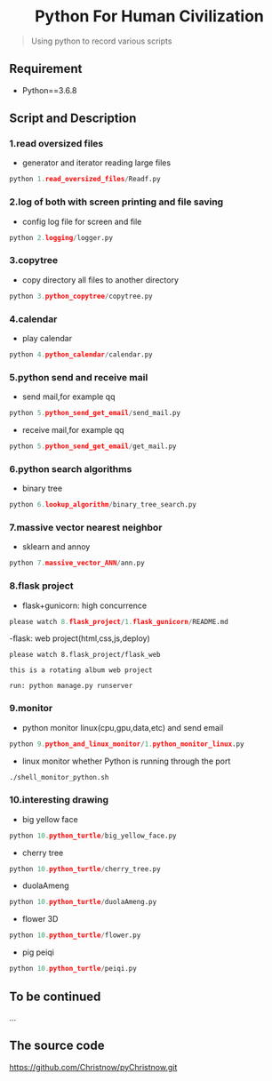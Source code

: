 # <center>Python For Human Civilization</center>
> Using python to record various scripts

## Requirement
- Python==3.6.8
## Script and Description
### 1.read oversized files
- generator and iterator reading large files
```python
python 1.read_oversized_files/Readf.py
```
### 2.log of both with screen printing and file saving
- config log file for screen and file
```python
python 2.logging/logger.py
```
### 3.copytree
- copy directory all files to another directory
```python
python 3.python_copytree/copytree.py
```
### 4.calendar
- play calendar
```python
python 4.python_calendar/calendar.py
```
### 5.python send and receive mail
- send mail,for example qq
```python
python 5.python_send_get_email/send_mail.py
```
- receive mail,for example qq
```python
python 5.python_send_get_email/get_mail.py
```
### 6.python search algorithms
- binary tree
```python
python 6.lookup_algorithm/binary_tree_search.py
```
### 7.massive vector nearest neighbor
- sklearn and annoy
```python
python 7.massive_vector_ANN/ann.py
```
### 8.flask project
- flask+gunicorn: high concurrence
```python
please watch 8.flask_project/1.flask_gunicorn/README.md
```
-flask: web project(html,css,js,deploy)
```
please watch 8.flask_project/flask_web

this is a rotating album web project

run: python manage.py runserver
```
### 9.monitor
- python monitor linux(cpu,gpu,data,etc) and send email
```python
python 9.python_and_linux_monitor/1.python_monitor_linux.py
```
- linux monitor whether Python is running through the port
```bash
./shell_monitor_python.sh
```
### 10.interesting drawing
- big yellow face
```python
python 10.python_turtle/big_yellow_face.py
```
- cherry tree
```python
python 10.python_turtle/cherry_tree.py
```
- duolaAmeng
```python
python 10.python_turtle/duolaAmeng.py
```
- flower 3D
```python
python 10.python_turtle/flower.py
```
- pig peiqi
```python
python 10.python_turtle/peiqi.py
```
## To be continued
...
## The source code
https://github.com/Christnow/pyChristnow.git